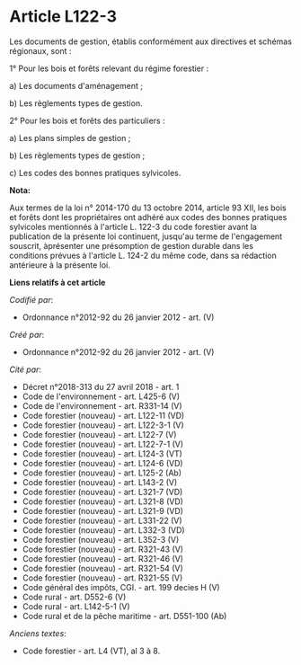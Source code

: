 # Article L122-3

Les documents de gestion, établis conformément aux directives et schémas régionaux, sont :

1° Pour les bois et forêts relevant du régime forestier :

a) Les documents d'aménagement ;

b) Les règlements types de gestion.

2° Pour les bois et forêts des particuliers :

a) Les plans simples de gestion ;

b) Les règlements types de gestion ;

c) Les codes des bonnes pratiques sylvicoles.

**Nota:**

Aux termes de la loi n° 2014-170 du 13 octobre 2014, article 93 XII, les bois et forêts dont les propriétaires ont adhéré aux
codes des bonnes pratiques sylvicoles mentionnés à l'article L. 122-3 du code forestier avant la publication de la présente
loi continuent, jusqu'au terme de l'engagement souscrit, àprésenter une présomption de gestion durable dans les conditions
prévues à l'article L. 124-2 du même code, dans sa rédaction antérieure à la présente loi.

**Liens relatifs à cet article**

_Codifié par_:

  - Ordonnance n°2012-92 du 26 janvier 2012 - art. (V)

_Créé par_:

  - Ordonnance n°2012-92 du 26 janvier 2012 - art. (V)

_Cité par_:

  - Décret n°2018-313 du 27 avril 2018 - art. 1
  - Code de l'environnement - art. L425-6 (V)
  - Code de l'environnement - art. R331-14 (V)
  - Code forestier (nouveau) - art. L122-11 (VD)
  - Code forestier (nouveau) - art. L122-3-1 (V)
  - Code forestier (nouveau) - art. L122-7 (V)
  - Code forestier (nouveau) - art. L122-7-1 (V)
  - Code forestier (nouveau) - art. L124-3 (VT)
  - Code forestier (nouveau) - art. L124-6 (VD)
  - Code forestier (nouveau) - art. L125-2 (Ab)
  - Code forestier (nouveau) - art. L143-2 (V)
  - Code forestier (nouveau) - art. L321-7 (VD)
  - Code forestier (nouveau) - art. L321-8 (VD)
  - Code forestier (nouveau) - art. L321-9 (VD)
  - Code forestier (nouveau) - art. L331-22 (V)
  - Code forestier (nouveau) - art. L332-3 (VD)
  - Code forestier (nouveau) - art. L352-3 (V)
  - Code forestier (nouveau) - art. R321-43 (V)
  - Code forestier (nouveau) - art. R321-46 (V)
  - Code forestier (nouveau) - art. R321-54 (V)
  - Code forestier (nouveau) - art. R321-55 (V)
  - Code général des impôts, CGI. - art. 199 decies H (V)
  - Code rural - art. D552-6 (V)
  - Code rural - art. L142-5-1 (V)
  - Code rural et de la pêche maritime - art. D551-100 (Ab)

_Anciens textes_:

  - Code forestier - art. L4 (VT), al 3 à 8.
